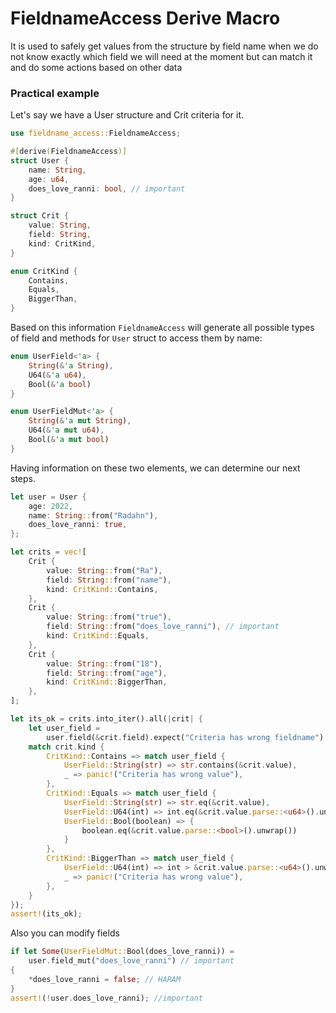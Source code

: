 # FieldnameAccess Derive Macro

It is used to safely get values from the structure by field name when we
do not know exactly which field we will need at the moment but can match it and
do some actions based on other data

### Practical example

Let's say we have a User structure and Crit criteria for it. 

```rust
use fieldname_access::FieldnameAccess;

#[derive(FieldnameAccess)]
struct User {
    name: String,
    age: u64,
    does_love_ranni: bool, // important 
}

struct Crit {
    value: String,
    field: String,
    kind: CritKind,
}

enum CritKind {
    Contains,
    Equals,
    BiggerThan,
}
```

Based on this information `FieldnameAccess` will generate all possible types
of field and methods for `User` struct to access them by name:

```rust
enum UserField<'a> {
	String(&'a String),
	U64(&'a u64),
	Bool(&'a bool)
}

enum UserFieldMut<'a> {
	String(&'a mut String),
	U64(&'a mut u64),
	Bool(&'a mut bool)
}
```

Having information on these two elements, we can determine our next steps.

```rust
let user = User {
    age: 2022,
    name: String::from("Radahn"),
    does_love_ranni: true,
};

let crits = vec![
    Crit {
        value: String::from("Ra"),
        field: String::from("name"),
        kind: CritKind::Contains,
    },
    Crit {
        value: String::from("true"),
        field: String::from("does_love_ranni"), // important
        kind: CritKind::Equals,
    },
    Crit {
        value: String::from("18"),
        field: String::from("age"),
        kind: CritKind::BiggerThan,
    },
];

let its_ok = crits.into_iter().all(|crit| {
    let user_field =
        user.field(&crit.field).expect("Criteria has wrong fieldname");
    match crit.kind {
        CritKind::Contains => match user_field {
            UserField::String(str) => str.contains(&crit.value),
            _ => panic!("Criteria has wrong value"),
        },
        CritKind::Equals => match user_field {
            UserField::String(str) => str.eq(&crit.value),
            UserField::U64(int) => int.eq(&crit.value.parse::<u64>().unwrap()),
            UserField::Bool(boolean) => {
                boolean.eq(&crit.value.parse::<bool>().unwrap())
            }
        },
        CritKind::BiggerThan => match user_field {
            UserField::U64(int) => int > &crit.value.parse::<u64>().unwrap(),
            _ => panic!("Criteria has wrong value"),
        },
    }
});
assert!(its_ok);
```

Also you can modify fields

```rust
if let Some(UserFieldMut::Bool(does_love_ranni)) =
    user.field_mut("does_love_ranni") // important
{
    *does_love_ranni = false; // HARAM
}
assert!(!user.does_love_ranni); //important
```
